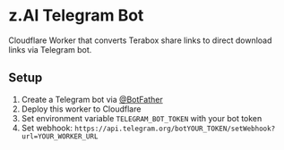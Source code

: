 # z.AI Telegram Bot

Cloudflare Worker that converts Terabox share links to direct download links via Telegram bot.

## Setup

1. Create a Telegram bot via [@BotFather](https://t.me/BotFather)
2. Deploy this worker to Cloudflare
3. Set environment variable `TELEGRAM_BOT_TOKEN` with your bot token
4. Set webhook: `https://api.telegram.org/botYOUR_TOKEN/setWebhook?url=YOUR_WORKER_URL`

